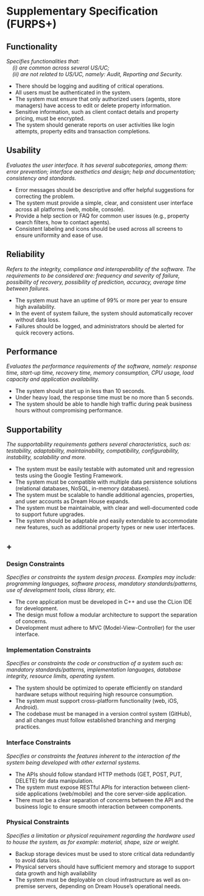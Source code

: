 # Supplementary Specification (FURPS+)

## Functionality

_Specifies functionalities that:  
&nbsp; &nbsp; (i) are common across several US/UC;  
&nbsp; &nbsp; (ii) are not related to US/UC, namely: Audit, Reporting and Security._

- There should be logging and auditing of critical operations.
- All users must be authenticated in the system.
- The system must ensure that only authorized users (agents, store managers) have access to edit or delete property information.
- Sensitive information, such as client contact details and property pricing, must be encrypted.
- The system should generate reports on user activities like login attempts, property edits and transaction completions.
## Usability

_Evaluates the user interface. It has several subcategories,
among them: error prevention; interface aesthetics and design; help and
documentation; consistency and standards._

- Error messages should be descriptive and offer helpful suggestions for correcting the problem.
- The system must provide a simple, clear, and consistent user interface across all platforms (web, mobile, console).
- Provide a help section or FAQ for common user issues (e.g., property search filters, how to contact agents).
- Consistent labeling and icons should be used across all screens to ensure uniformity and ease of use.
## Reliability
_Refers to the integrity, compliance and interoperability of the software. The requirements to be considered are: frequency and severity of failure, possibility of recovery, possibility of prediction, accuracy, average time between failures._

- The system must have an uptime of 99% or more per year to ensure high availability.
- In the event of system failure, the system should automatically recover without data loss.
- Failures should be logged, and administrators should be alerted for quick recovery actions.
## Performance
_Evaluates the performance requirements of the software, namely: response time, start-up time, recovery time, memory consumption, CPU usage, load capacity and application availability._

- The system should start up in less than 10 seconds.
- Under heavy load, the response time must be no more than 5 seconds.
- The system should be able to handle high traffic during peak business hours without compromising performance.

## Supportability
_The supportability requirements gathers several characteristics, such as:
testability, adaptability, maintainability, compatibility,
configurability, instability, scalability and more._

- The system must be easily testable with automated unit and regression tests using the Google Testing Framework.
- The system must be compatible with multiple data persistence solutions (relational databases, NoSQL, in-memory databases).
- The system must be scalable to handle additional agencies, properties, and user accounts as Dream House expands.
- The system must be maintainable, with clear and well-documented code to support future upgrades.
- The system should be adaptable and easily extendable to accommodate new features, such as additional property types or new user interfaces.
## +

### Design Constraints

_Specifies or constraints the system design process. Examples may include: programming languages, software process, mandatory standards/patterns, use of development tools, class library, etc._

- The core application must be developed in C++ and use the CLion IDE for development.
- The design must follow a modular architecture to support the separation of concerns.
- Development must adhere to MVC (Model-View-Controller) for the user interface.

### Implementation Constraints

_Specifies or constraints the code or construction of a system
such as: mandatory standards/patterns, implementation languages,
database integrity, resource limits, operating system._

- The system should be optimized to operate efficiently on standard hardware setups without requiring high resource consumption.
- The system must support cross-platform functionality (web, iOS, Android).
- The codebase must be managed in a version control system (GitHub), and all changes must follow established branching and merging practices.

### Interface Constraints
_Specifies or constraints the features inherent to the interaction of the
system being developed with other external systems._

- The APIs should follow standard HTTP methods (GET, POST, PUT, DELETE) for data manipulation.
- The system must expose RESTful APIs for interaction between client-side applications (web/mobile) and the core server-side application.
- There must be a clear separation of concerns between the API and the business logic to ensure smooth interaction between components.

### Physical Constraints

_Specifies a limitation or physical requirement regarding the hardware used to house the system, as for example: material, shape, size or weight._

- Backup storage devices must be used to store critical data redundantly to avoid data loss.
- Physical servers should have sufficient memory and storage to support data growth and high availability
- The system must be deployable on cloud infrastructure as well as on-premise servers, depending on Dream House’s operational needs.